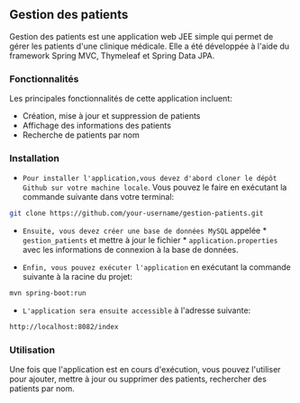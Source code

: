<h2> Gestion des patients  </h2>
Gestion des patients est une application web JEE simple qui permet de gérer les patients d'une clinique médicale. Elle a été développée à l'aide du framework Spring MVC, Thymeleaf et Spring Data JPA.

<h3> Fonctionnalités </h3>
Les principales fonctionnalités de cette application incluent:

- Création, mise à jour et suppression de patients
- Affichage des informations des patients
- Recherche de patients par nom 

<h3> Installation </h3>

* `Pour installer l'application,vous devez d'abord cloner le dépôt Github sur votre machine locale`. Vous pouvez le faire en exécutant la commande suivante dans votre terminal:

```bash
git clone https://github.com/your-username/gestion-patients.git
```

* `Ensuite, vous devez créer une base de données MySQL` appelée * `gestion_patients` et mettre à jour le fichier * `application.properties` avec les informations de connexion à la base de données.

* `Enfin, vous pouvez exécuter l'application` en exécutant la commande suivante à la racine du projet:

```bash
mvn spring-boot:run
```

* `L'application sera ensuite accessible` à l'adresse suivante:


```bash
http://localhost:8082/index
```

<h3> Utilisation </h3>
Une fois que l'application est en cours d'exécution, vous pouvez l'utiliser pour ajouter, mettre à jour ou supprimer des patients, rechercher des patients par nom.

